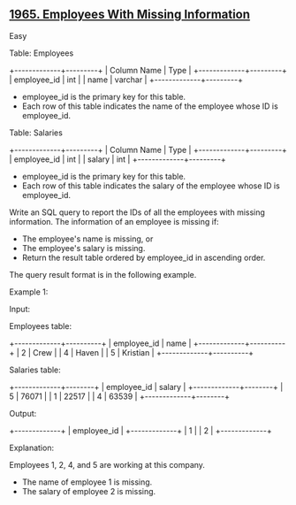 ## [1965. Employees With Missing Information](https://leetcode.com/problems/count-negative-numbers-in-a-sorted-matrix/)

Easy

Table: Employees

+-------------+---------+
| Column Name | Type    |
+-------------+---------+
| employee_id | int     |
| name        | varchar |
+-------------+---------+

- employee_id is the primary key for this table.
- Each row of this table indicates the name of the employee whose ID is employee_id.
 
Table: Salaries

+-------------+---------+
| Column Name | Type    |
+-------------+---------+
| employee_id | int     |
| salary      | int     |
+-------------+---------+

- employee_id is the primary key for this table.
- Each row of this table indicates the salary of the employee whose ID is employee_id.
 
Write an SQL query to report the IDs of all the employees with missing information. The information of an employee is missing if:

- The employee's name is missing, or
- The employee's salary is missing.
- Return the result table ordered by employee_id in ascending order.

The query result format is in the following example. 

Example 1:

Input: 

Employees table:

+-------------+----------+
| employee_id | name     |
+-------------+----------+
| 2           | Crew     |
| 4           | Haven    |
| 5           | Kristian |
+-------------+----------+

Salaries table:

+-------------+--------+
| employee_id | salary |
+-------------+--------+
| 5           | 76071  |
| 1           | 22517  |
| 4           | 63539  |
+-------------+--------+

Output: 

+-------------+
| employee_id |
+-------------+
| 1           |
| 2           |
+-------------+

Explanation: 

Employees 1, 2, 4, and 5 are working at this company.

- The name of employee 1 is missing.
- The salary of employee 2 is missing.